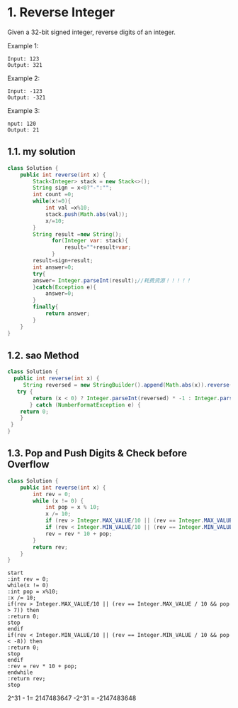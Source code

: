 # 1. Reverse Integer

Given a 32-bit signed integer, reverse digits of an integer.

Example 1:
```
Input: 123
Output: 321
```

Example 2:
```
Input: -123
Output: -321
```

Example 3:
```
nput: 120
Output: 21
```

## 1.1. my solution

```java
class Solution {
    public int reverse(int x) {
        Stack<Integer> stack = new Stack<>();
        String sign = x<0?"-":"";
        int count =0;
        while(x!=0){
            int val =x%10;
            stack.push(Math.abs(val));
            x/=10;
        }
        String result =new String();
              for(Integer var: stack){
                  result=""+result+var;
              }
        result=sign+result;
        int answer=0;
        try{
        answer= Integer.parseInt(result);//耗费资源！！！！！
        }catch(Exception e){
            answer=0;
        }
        finally{
            return answer;
        }
    }
}
```

## 1.2. sao Method

```java
class Solution {
  public int reverse(int x) {
     String reversed = new StringBuilder().append(Math.abs(x)).reverse().toString();
   try {
        return (x < 0) ? Integer.parseInt(reversed) * -1 : Integer.parseInt(reversed);
       } catch (NumberFormatException e) {
    return 0;
    }
 }
}
```

## 1.3. Pop and Push Digits & Check before Overflow

```java
class Solution {
    public int reverse(int x) {
        int rev = 0;
        while (x != 0) {
            int pop = x % 10;
            x /= 10;
            if (rev > Integer.MAX_VALUE/10 || (rev == Integer.MAX_VALUE / 10 && pop > 7)) return 0;
            if (rev < Integer.MIN_VALUE/10 || (rev == Integer.MIN_VALUE / 10 && pop < -8)) return 0;
            rev = rev * 10 + pop;
        }
        return rev;
    }
}
```

```puml
start
:int rev = 0;
while(x != 0)
:int pop = x%10;
:x /= 10;
if(rev > Integer.MAX_VALUE/10 || (rev == Integer.MAX_VALUE / 10 && pop > 7)) then
:return 0;
stop
endif
if(rev < Integer.MIN_VALUE/10 || (rev == Integer.MIN_VALUE / 10 && pop < -8)) then
:return 0;
stop
endif
:rev = rev * 10 + pop;
endwhile
:return rev;
stop
```

2^31 - 1= 2147483647 
-2^31 = -2147483648 
